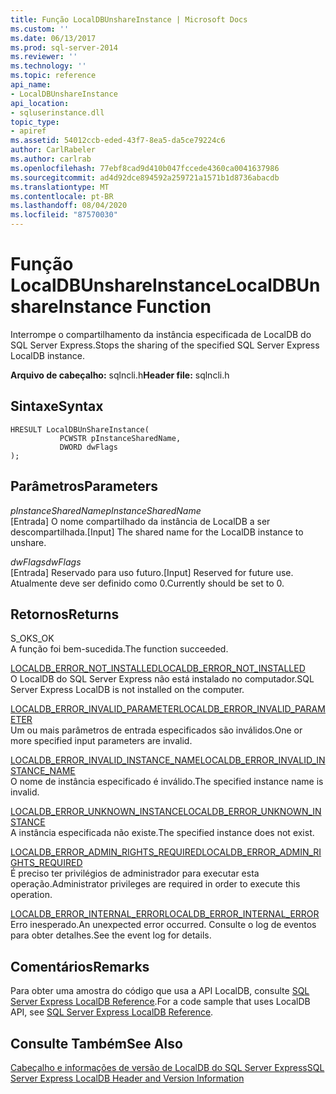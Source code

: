 ```yaml
---
title: Função LocalDBUnshareInstance | Microsoft Docs
ms.custom: ''
ms.date: 06/13/2017
ms.prod: sql-server-2014
ms.reviewer: ''
ms.technology: ''
ms.topic: reference
api_name:
- LocalDBUnshareInstance
api_location:
- sqluserinstance.dll
topic_type:
- apiref
ms.assetid: 54012ccb-eded-43f7-8ea5-da5ce79224c6
author: CarlRabeler
ms.author: carlrab
ms.openlocfilehash: 77ebf8cad9d410b047fccede4360ca0041637986
ms.sourcegitcommit: ad4d92dce894592a259721a1571b1d8736abacdb
ms.translationtype: MT
ms.contentlocale: pt-BR
ms.lasthandoff: 08/04/2020
ms.locfileid: "87570030"
---
```

# <a name="localdbunshareinstance-function"></a><span data-ttu-id="ff564-102">Função LocalDBUnshareInstance</span><span class="sxs-lookup"><span data-stu-id="ff564-102">LocalDBUnshareInstance Function</span></span>
  <span data-ttu-id="ff564-103">Interrompe o compartilhamento da instância especificada de LocalDB do SQL Server Express.</span><span class="sxs-lookup"><span data-stu-id="ff564-103">Stops the sharing of the specified SQL Server Express LocalDB instance.</span></span>  
  
 <span data-ttu-id="ff564-104">**Arquivo de cabeçalho:** sqlncli.h</span><span class="sxs-lookup"><span data-stu-id="ff564-104">**Header file:** sqlncli.h</span></span>  
  
## <a name="syntax"></a><span data-ttu-id="ff564-105">Sintaxe</span><span class="sxs-lookup"><span data-stu-id="ff564-105">Syntax</span></span>  
  
```  
HRESULT LocalDBUnShareInstance(  
           PCWSTR pInstanceSharedName,   
           DWORD dwFlags   
);  
```  
  
## <a name="parameters"></a><span data-ttu-id="ff564-106">Parâmetros</span><span class="sxs-lookup"><span data-stu-id="ff564-106">Parameters</span></span>  
 <span data-ttu-id="ff564-107">*pInstanceSharedName*</span><span class="sxs-lookup"><span data-stu-id="ff564-107">*pInstanceSharedName*</span></span>  
 <span data-ttu-id="ff564-108">[Entrada] O nome compartilhado da instância de LocalDB a ser descompartilhada.</span><span class="sxs-lookup"><span data-stu-id="ff564-108">[Input] The shared name for the LocalDB instance to unshare.</span></span>  
  
 <span data-ttu-id="ff564-109">*dwFlags*</span><span class="sxs-lookup"><span data-stu-id="ff564-109">*dwFlags*</span></span>  
 <span data-ttu-id="ff564-110">[Entrada] Reservado para uso futuro.</span><span class="sxs-lookup"><span data-stu-id="ff564-110">[Input] Reserved for future use.</span></span> <span data-ttu-id="ff564-111">Atualmente deve ser definido como 0.</span><span class="sxs-lookup"><span data-stu-id="ff564-111">Currently should be set to 0.</span></span>  
  
## <a name="returns"></a><span data-ttu-id="ff564-112">Retornos</span><span class="sxs-lookup"><span data-stu-id="ff564-112">Returns</span></span>  
 <span data-ttu-id="ff564-113">S_OK</span><span class="sxs-lookup"><span data-stu-id="ff564-113">S_OK</span></span>  
 <span data-ttu-id="ff564-114">A função foi bem-sucedida.</span><span class="sxs-lookup"><span data-stu-id="ff564-114">The function succeeded.</span></span>  
  
 [<span data-ttu-id="ff564-115">LOCALDB_ERROR_NOT_INSTALLED</span><span class="sxs-lookup"><span data-stu-id="ff564-115">LOCALDB_ERROR_NOT_INSTALLED</span></span>](../express-localdb-error-messages/localdb-error-not-installed.md)  
 <span data-ttu-id="ff564-116">O LocalDB do SQL Server Express não está instalado no computador.</span><span class="sxs-lookup"><span data-stu-id="ff564-116">SQL Server Express LocalDB is not installed on the computer.</span></span>  
  
 [<span data-ttu-id="ff564-117">LOCALDB_ERROR_INVALID_PARAMETER</span><span class="sxs-lookup"><span data-stu-id="ff564-117">LOCALDB_ERROR_INVALID_PARAMETER</span></span>](../express-localdb-error-messages/localdb-error-invalid-parameter.md)  
 <span data-ttu-id="ff564-118">Um ou mais parâmetros de entrada especificados são inválidos.</span><span class="sxs-lookup"><span data-stu-id="ff564-118">One or more specified input parameters are invalid.</span></span>  
  
 [<span data-ttu-id="ff564-119">LOCALDB_ERROR_INVALID_INSTANCE_NAME</span><span class="sxs-lookup"><span data-stu-id="ff564-119">LOCALDB_ERROR_INVALID_INSTANCE_NAME</span></span>](../express-localdb-error-messages/localdb-error-invalid-instance-name.md)  
 <span data-ttu-id="ff564-120">O nome de instância especificado é inválido.</span><span class="sxs-lookup"><span data-stu-id="ff564-120">The specified instance name is invalid.</span></span>  
  
 [<span data-ttu-id="ff564-121">LOCALDB_ERROR_UNKNOWN_INSTANCE</span><span class="sxs-lookup"><span data-stu-id="ff564-121">LOCALDB_ERROR_UNKNOWN_INSTANCE</span></span>](../express-localdb-error-messages/localdb-error-unknown-instance.md)  
 <span data-ttu-id="ff564-122">A instância especificada não existe.</span><span class="sxs-lookup"><span data-stu-id="ff564-122">The specified instance does not exist.</span></span>  
  
 [<span data-ttu-id="ff564-123">LOCALDB_ERROR_ADMIN_RIGHTS_REQUIRED</span><span class="sxs-lookup"><span data-stu-id="ff564-123">LOCALDB_ERROR_ADMIN_RIGHTS_REQUIRED</span></span>](../express-localdb-error-messages/localdb-error-admin-rights-required.md)  
 <span data-ttu-id="ff564-124">É preciso ter privilégios de administrador para executar esta operação.</span><span class="sxs-lookup"><span data-stu-id="ff564-124">Administrator privileges are required in order to execute this operation.</span></span>  
  
 [<span data-ttu-id="ff564-125">LOCALDB_ERROR_INTERNAL_ERROR</span><span class="sxs-lookup"><span data-stu-id="ff564-125">LOCALDB_ERROR_INTERNAL_ERROR</span></span>](../express-localdb-error-messages/localdb-error-internal-error.md)  
 <span data-ttu-id="ff564-126">Erro inesperado.</span><span class="sxs-lookup"><span data-stu-id="ff564-126">An unexpected error occurred.</span></span> <span data-ttu-id="ff564-127">Consulte o log de eventos para obter detalhes.</span><span class="sxs-lookup"><span data-stu-id="ff564-127">See the event log for details.</span></span>  
  
## <a name="remarks"></a><span data-ttu-id="ff564-128">Comentários</span><span class="sxs-lookup"><span data-stu-id="ff564-128">Remarks</span></span>  
 <span data-ttu-id="ff564-129">Para obter uma amostra do código que usa a API LocalDB, consulte [SQL Server Express LocalDB Reference](../sql-server-express-localdb-reference.md).</span><span class="sxs-lookup"><span data-stu-id="ff564-129">For a code sample that uses LocalDB API, see [SQL Server Express LocalDB Reference](../sql-server-express-localdb-reference.md).</span></span>  
  
## <a name="see-also"></a><span data-ttu-id="ff564-130">Consulte Também</span><span class="sxs-lookup"><span data-stu-id="ff564-130">See Also</span></span>  
 [<span data-ttu-id="ff564-131">Cabeçalho e informações de versão de LocalDB do SQL Server Express</span><span class="sxs-lookup"><span data-stu-id="ff564-131">SQL Server Express LocalDB Header and Version Information</span></span>](sql-server-express-localdb-header-and-version-information.md)  
  
  
